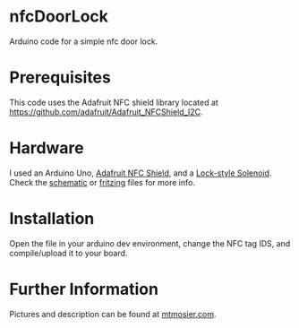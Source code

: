 nfcDoorLock
===========

Arduino code for a simple nfc door lock.

Prerequisites
=============

This code uses the Adafruit NFC shield library located at https://github.com/adafruit/Adafruit_NFCShield_I2C.

Hardware
========

I used an Arduino Uno, [Adafruit NFC Shield](https://www.adafruit.com/products/789), and a [Lock-style Solenoid](https://www.adafruit.com/products/1512).  Check the [schematic](schematic.png) or [fritzing](fritzing.png) files for more info.


Installation
============

Open the file in your arduino dev environment, change the NFC tag IDS, and compile/upload it to your board.


Further Information
===================

Pictures and description can be found at [mtmosier.com](http://mtmosier.com/80-arduino/72-nfcdoorlock).

